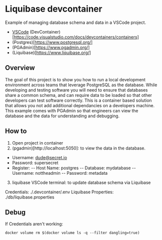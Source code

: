# Liquibase devcontainer
Example of managing database schema and data in a VSCode project.
- [VSCode](https://code.visualstudio.com/) (DevContainer)[https://code.visualstudio.com/docs/devcontainers/containers]
- (Postgres)[https://www.postgresql.org/]
- (PGAdmin)[https://www.pgadmin.org/]
- (Liquibase)[https://www.liquibase.org/]

## Overview
The goal of this project is to show you how to run a local development environment across teams that leverage PostgreSQL as the database. While developing and testing software you will need to ensure that databases share a common schema, and can require data to be loaded so that other developers can test software correctly.
This is a container based solution that allows you not add additional dependancies on a developers machine.
This example comes with PGAdmin so that engineers can view the database and the data for understanding and debugging.

## How to

1. Open project in container
2. (pgadmin)[http://localhost:5050]: to view the data in the database.
- Username: dude@secret.io
- Password: supersecret
- Register:
-- Host Name: postgres
-- Database: mydatabase
-- Username: nottheadmin
-- Password: metadata
3. liquibase VSCode terminal: to update database schema via Liquibase

Credentials: ./.devcontainer/.env
Liquibase Properties: ./db/liquibase.properties


## Debug
If Credentials aren't working:
```
docker volume rm $(docker volume ls -q --filter dangling=true)
```